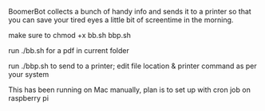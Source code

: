BoomerBot collects a bunch of handy info and sends it to a printer so that you can save your tired eyes a little bit of screentime in the morning. 

make sure to chmod +x bb.sh bbp.sh

run ./bb.sh for a pdf in current folder

run ./bbp.sh to send to a printer; edit file location & printer command as per your system

This has been running on Mac manually, plan is to set up with cron job on raspberry pi
